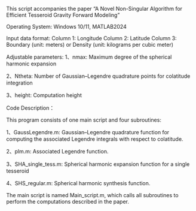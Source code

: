 This script accompanies the paper “A Novel Non-Singular Algorithm for Efficient Tesseroid Gravity Forward Modeling”

Operating System: Windows 10/11, MATLAB2024

Input data format:
Column 1: Longitude
Column 2: Latitude
Column 3: Boundary (unit: meters) or Density (unit: kilograms per cubic meter)

Adjustable parameters:
1、nmax: Maximum degree of the spherical harmonic expansion

2、Ntheta: Number of Gaussian–Legendre quadrature points for colatitude integration

3、height: Computation height

Code Description：

This program consists of one main script and four subroutines:

1、GaussLegendre.m: Gaussian–Legendre quadrature function for computing the associated Legendre integrals with respect to colatitude.

2、plm.m: Associated Legendre function.

3、SHA_single_tess.m: Spherical harmonic expansion function for a single tesseroid

4、SHS_regular.m: Spherical harmonic synthesis function.

The main script is named Main_script.m, which calls all subroutines to perform the computations described in the paper.

